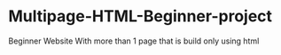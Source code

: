 # Multipage-HTML-Beginner-project
Beginner Website With more than 1 page that is build only using html
